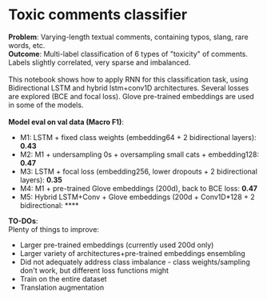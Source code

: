 # Toxic comments classifier

**Problem**: Varying-length textual comments, containing typos, slang, rare words, etc.<br>
**Outcome**: Multi-label classification of 6 types of "toxicity" of comments. Labels slightly correlated, very sparse and imbalanced.
<br>
<br>
This notebook shows how to apply RNN for this classification task, using Bidirectional LSTM and hybrid lstm+conv1D architectures. Several losses are explored (BCE and focal loss). Glove pre-trained embeddings are used in some of the models.
<br>
<br>
**Model eval on val data (Macro F1)**:<br>
- M1: LSTM + fixed class weights (embedding64 + 2 bidirectional layers): **0.43**
- M2: M1 + undersampling 0s + oversampling small cats + embedding128: **0.47**
- M3: LSTM + focal loss (embedding256, lower dropouts + 2 bidirectional layers): **0.35**
- M4: M1 + pre-trained Glove embeddings (200d), back to BCE loss: **0.47**
- M5: Hybrid LSTM+Conv + Glove embeddings (200d + Conv1D*128 + 2 bidirectional: ****

**TO-DOs**:<br>
Plenty of things to improve:<br>
- Larger pre-trained embeddings (currently used 200d only)
- Larger variety of architectures+pre-trained embeddings ensembling
- Did not adequately address class imbalance - class weights/sampling don't work, but different loss functions might
- Train on the entire dataset
- Translation augmentation 
